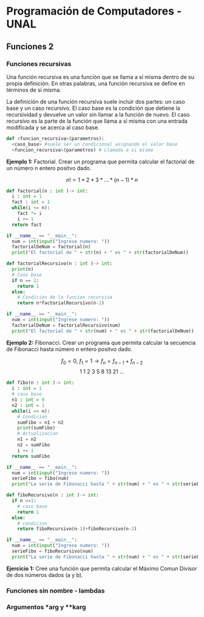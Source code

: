 # Programación de Computadores - UNAL
## Funciones 2

### Funciones recursivas
Una función recursiva es una función que se llama a sí misma dentro de su propia definición. En otras palabras, una función recursiva se define en términos de sí misma.

La definición de una función recursiva suele incluir dos partes: un caso base y un caso recursivo. El caso base es la condición que detiene la recursividad y devuelve un valor sin llamar a la función de nuevo. El caso recursivo es la parte de la función que llama a sí misma con una entrada modificada y se acerca al caso base.

```python
def <funcion_recursiva>(parametros):
  <caso_base> #suele ser un condicional asignando el valor base
  <funcion_recursiva>(parametros) # Llamada a si misma
```
**Ejemplo 1:** Factorial. Crear un programa que permita calcular el factorial de un número n entero positvo dado.

$$n! = 1*2*3* \dots * (n-1) * n$$

```python
def factorial(n : int )-> int:
  i : int = 1
  fact : int = 1
  while(i <= n):
    fact *= i
    i += 1
  return fact

if __name__ == "__main__":
  num = int(input("Ingrese numero: "))
  factorialDeNum = factorial(n)
  print("El factorial de " + str(n) + " es " + str(factorialDeNum))
```

```python
def factorialRecursivo(n : int )-> int:
  print(n)
  # Caso base 
  if n == 1: 
    return 1
  else:
    # Condicion de la funcion recursiva
    return n*factorialRecursivo(n-1)

if __name__ == "__main__":
  num = int(input("Ingrese numero: "))
  factorialDeNum = factorialRecursivo(num)
  print("El factorial de " + str(num) + " es " + str(factorialDeNum))
```

**Ejemplo 2:** Fibonacci. Crear un programa que permita calcular la secuencia de Fibonacci hasta número n entero positvo dado.

$$f_0 = 0, \ f_1=1 \longrightarrow f_n= f_{n-1} + f_{n-2}$$
$$1 \ 1 \ 2 \ 3 \ 5 \ 8 \ 13 \ 21 \ \dots$$


```python
def fibo(n : int )-> int:
  i : int = 1
  # caso base
  n1 : int = 0
  n2 : int = 1
  while(i <= n):
    # Condicion
    sumFibo = n1 + n2
    print(sumFibo)
    # Actualizacion
    n1 = n2
    n2 = sumFibo
    i += 1
  return sumFibo

if __name__ == "__main__":
  num = int(input("Ingrese numero: "))
  serieFibo = fibo(num)
  print("La serie de Fibonacci hasta " + str(num) + " es " + str(serieFibo))
```


```python
def fiboRecursivo(n : int )-> int:
  if n <=1:
    # caso base
    return 1
  else:
    # condicion
    return fiboRecursivo(n-1)+fiboRecursivo(n-2)  

if __name__ == "__main__":
  num = int(input("Ingrese numero: "))
  serieFibo = fiboRecursivo(num)
  print("La serie de Fibonacci hasta " + str(num) + " es " + str(serieFibo))
```

**Ejercicio 1:** Cree una función que permita calcular el Máximo Comun Divisor de dos números dados (a y b).

### Funciones sin  nombre - lambdas


### Argumentos *arg y **karg